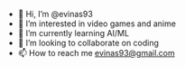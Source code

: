 - 👋 Hi, I’m @evinas93
- 👀 I’m interested in video games and anime
- 🌱 I’m currently learning AI/ML
- 💞️ I’m looking to collaborate on coding
- 📫 How to reach me evinas93@gmail.com

<!---
evinas93/evinas93 is a ✨ special ✨ repository because its `README.md` (this file) appears on your GitHub profile.
You can click the Preview link to take a look at your changes.
--->
